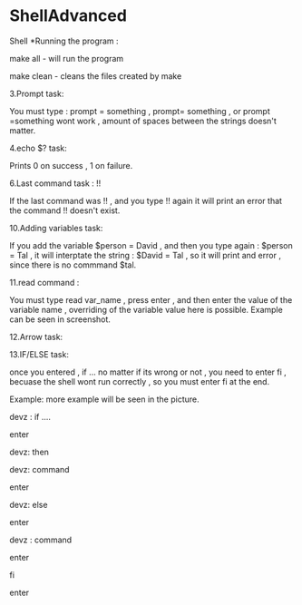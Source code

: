 # ShellAdvanced
Shell
*Running the program :

make all - will run the program 

make clean - cleans the files created by make

3.Prompt task:
 
 You must type : prompt = something , prompt= something , or prompt =something wont work , amount of spaces between the strings doesn't matter.
 
 4.echo $? task:
 
 Prints 0 on success , 1 on failure.
 
 6.Last command task : !!
 
 If the last command was !! , and you type !! again it will print an error that the command !! doesn't exist.
 
10.Adding variables task:
 
 If you add the variable $person = David , and then you type again : $person = Tal , it will interptate the string : $David = Tal , so it will print and error , 
 since there is no commmand $tal.
 
 11.read command : 
 
 You must type read var_name , press enter , and then enter the value of the variable name , overriding of the variable value here is possible.
 Example can be seen in screenshot.
 
 12.Arrow task:
 
13.IF/ELSE task:
 
 once you entered , if ... no matter if its wrong or not , you need to enter fi , becuase the shell wont run correctly , so you must enter fi at the end.
 
Example: more example will be seen in the picture.

devz : if ....

 enter
 
devz: then

devz: command

enter

devz: else

enter

devz : command

enter

fi

enter
